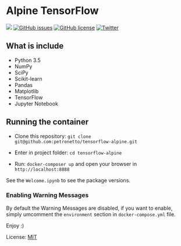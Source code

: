 # Alpine TensorFlow

[![](https://images.microbadger.com/badges/image/petronetto/tensorflow-alpine.svg)](https://microbadger.com/images/petronetto/tensorflow-alpine "Get your own image badge on microbadger.com")
[![GitHub issues](https://img.shields.io/github/issues/petronetto/tensorflow-alpine.svg)](https://github.com/petronetto/tensorflow-alpine/issues)
[![GitHub license](https://img.shields.io/badge/license-MIT-blue.svg)](https://raw.githubusercontent.com/petronetto/tensorflow-alpine/master/License.txt)
[![Twitter](https://img.shields.io/twitter/url/https/github.com/petronetto/tensorflow-alpine.svg?style=social)](https://twitter.com/intent/tweet?text=Wow:&url=%5Bobject%20Object%5D)

## What is include
- Python 3.5
- NumPy
- SciPy
- Scikit-learn
- Pandas
- Matplotlib
- TensorFlow
- Jupyter Notebook


## Running the container
- Clone this repository: `git clone git@github.com:petronetto/tensorflow-alpine.git`

- Enter in project folder: `cd tensorflow-alpine`

- Run: `docker-composer up` and open your browser in `http://localhost:8888`

See the `Welcome.ipynb` to see the package versions.

### Enabling Warning Messages
By default the Warning Messages are disabled, if you want to enable, simply umcomment 
the `environment` section in `docker-compose.yml` file.

Enjoy :)

License: [MIT](License.txt)
